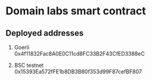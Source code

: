 # Domain labs smart contract

## Deployed addresses
1. Goerli<br />
0x4f11832Fac8A0E0C11cd8FC33B2F43CfED3388eC<br />

2. BSC testnet<br />
0x15393Ea572fFE1b8DB3B80f353d99F87cefBF807<br />